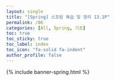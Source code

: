 ```yaml
---
layout: single
title: "[Spring] 스프링 복습 및 정리 13.1P"
permalink: /86
categories: [All, Spring, 기초]
toc: true
toc_sticky: true
toc_label: index
toc_icon: "fa-solid fa-indent"
author_profile: false
---
```



{% include banner-spring.html %}